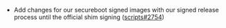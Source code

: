 - Add changes for our secureboot signed images with our signed release process until the official shim signing ([scripts#2754](https://github.com/flatcar/scripts/pull/2754/))
